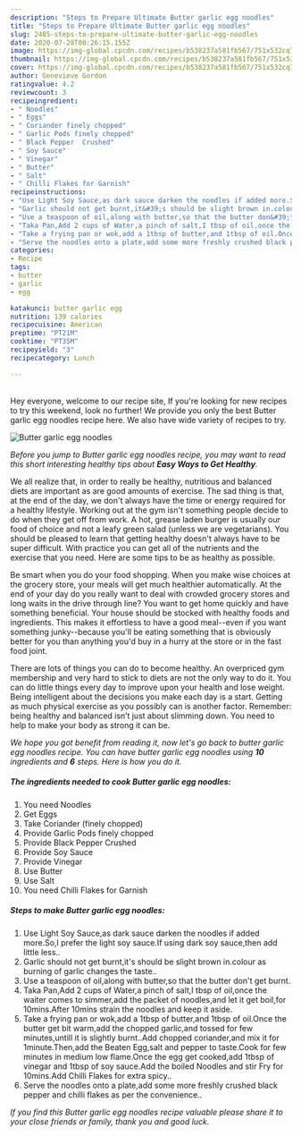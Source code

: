 ```yaml
---
description: "Steps to Prepare Ultimate Butter garlic egg noodles"
title: "Steps to Prepare Ultimate Butter garlic egg noodles"
slug: 2485-steps-to-prepare-ultimate-butter-garlic-egg-noodles
date: 2020-07-28T00:26:15.155Z
image: https://img-global.cpcdn.com/recipes/b538237a581fb567/751x532cq70/butter-garlic-egg-noodles-recipe-main-photo.jpg
thumbnail: https://img-global.cpcdn.com/recipes/b538237a581fb567/751x532cq70/butter-garlic-egg-noodles-recipe-main-photo.jpg
cover: https://img-global.cpcdn.com/recipes/b538237a581fb567/751x532cq70/butter-garlic-egg-noodles-recipe-main-photo.jpg
author: Genevieve Gordon
ratingvalue: 4.2
reviewcount: 3
recipeingredient:
- " Noodles"
- " Eggs"
- " Coriander finely chopped"
- " Garlic Pods finely chopped"
- " Black Pepper  Crushed"
- " Soy Sauce"
- " Vinegar"
- " Butter"
- " Salt"
- " Chilli Flakes for Garnish"
recipeinstructions:
- "Use Light Soy Sauce,as dark sauce darken the noodles if added more.So,I prefer the light soy sauce.If using dark soy sauce,then add little less.."
- "Garlic should not get burnt,it&#39;s should be slight brown in.colour as burning of garlic changes the taste.."
- "Use a teaspoon of oil,along with butter,so that the butter don&#39;t get burnt."
- "Taka Pan,Add 2 cups of Water,a pinch of salt,I tbsp of oil,once the waiter comes to simmer,add the packet of noodles,and let it get boil,for 10mins.After 10mins strain the noodles and keep it aside."
- "Take a frying pan or wok,add a 1tbsp of butter,and 1tbsp of oil.Once the butter get bit warm,add the chopped garlic,and tossed for few minutes,untill it is slightly burnt..Add chopped coriander,and mix it for 1minute.Then,add the Beaten Egg,salt and pepper to taste.Cook for few minutes in medium low flame.Once the egg get cooked,add 1tbsp of vinegar and 1tbsp of soy sauce.Add the boiled Noodles and stir Fry for 10mins.Add Chilli Flakes for extra spicy.."
- "Serve the noodles onto a plate,add some more freshly crushed black pepper and chilli flakes as per the convenience.."
categories:
- Recipe
tags:
- butter
- garlic
- egg

katakunci: butter garlic egg 
nutrition: 139 calories
recipecuisine: American
preptime: "PT21M"
cooktime: "PT35M"
recipeyield: "3"
recipecategory: Lunch

---
```

<br>
Hey everyone, welcome to our recipe site, If you're looking for new recipes to try this weekend, look no further! We provide you only the best Butter garlic egg noodles recipe here. We also have wide variety of recipes to try.
<br>


![Butter garlic egg noodles](https://img-global.cpcdn.com/recipes/b538237a581fb567/751x532cq70/butter-garlic-egg-noodles-recipe-main-photo.jpg)

<i>Before you jump to Butter garlic egg noodles recipe, you may want to read this short interesting healthy tips about <strong>Easy Ways to Get Healthy</strong>.</i>

We all realize that, in order to really be healthy, nutritious and balanced diets are important as are good amounts of exercise. The sad thing is that, at the end of the day, we don't always have the time or energy required for a healthy lifestyle. Working out at the gym isn't something people decide to do when they get off from work. A hot, grease laden burger is usually our food of choice and not a leafy green salad (unless we are vegetarians). You should be pleased to learn that getting healthy doesn't always have to be super difficult. With practice you can get all of the nutrients and the exercise that you need. Here are some tips to be as healthy as possible.

Be smart when you do your food shopping. When you make wise choices at the grocery store, your meals will get much healthier automatically. At the end of your day do you really want to deal with crowded grocery stores and long waits in the drive through line? You want to get home quickly and have something beneficial. Your house should be stocked with healthy foods and ingredients. This makes it effortless to have a good meal--even if you want something junky--because you'll be eating something that is obviously better for you than anything you'd buy in a hurry at the store or in the fast food joint.

There are lots of things you can do to become healthy. An overpriced gym membership and very hard to stick to diets are not the only way to do it. You can do little things every day to improve upon your health and lose weight. Being intelligent about the decisions you make each day is a start. Getting as much physical exercise as you possibly can is another factor. Remember: being healthy and balanced isn’t just about slimming down. You need to help to make your body as strong it can be. 


<i>We hope you got benefit from reading it, now let's go back to butter garlic egg noodles recipe. You can have butter garlic egg noodles using <strong>10</strong> ingredients and <strong>6</strong> steps. Here is how you do it.
</i>

##### The ingredients needed to cook Butter garlic egg noodles:

1. You need  Noodles
1. Get  Eggs
1. Take  Coriander (finely chopped)
1. Provide  Garlic Pods finely chopped
1. Provide  Black Pepper  Crushed
1. Provide  Soy Sauce
1. Provide  Vinegar
1. Use  Butter
1. Use  Salt
1. You need  Chilli Flakes for Garnish


##### Steps to make Butter garlic egg noodles:

1. Use Light Soy Sauce,as dark sauce darken the noodles if added more.So,I prefer the light soy sauce.If using dark soy sauce,then add little less..
1. Garlic should not get burnt,it&#39;s should be slight brown in.colour as burning of garlic changes the taste..
1. Use a teaspoon of oil,along with butter,so that the butter don&#39;t get burnt.
1. Taka Pan,Add 2 cups of Water,a pinch of salt,I tbsp of oil,once the waiter comes to simmer,add the packet of noodles,and let it get boil,for 10mins.After 10mins strain the noodles and keep it aside.
1. Take a frying pan or wok,add a 1tbsp of butter,and 1tbsp of oil.Once the butter get bit warm,add the chopped garlic,and tossed for few minutes,untill it is slightly burnt..Add chopped coriander,and mix it for 1minute.Then,add the Beaten Egg,salt and pepper to taste.Cook for few minutes in medium low flame.Once the egg get cooked,add 1tbsp of vinegar and 1tbsp of soy sauce.Add the boiled Noodles and stir Fry for 10mins.Add Chilli Flakes for extra spicy..
1. Serve the noodles onto a plate,add some more freshly crushed black pepper and chilli flakes as per the convenience..


<i>If you find this Butter garlic egg noodles recipe valuable please share it to your close friends or family, thank you and good luck.</i>
